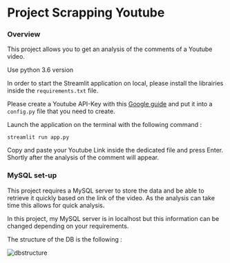 # Project Scrapping Youtube

### Overview

This project allows you to get an analysis of the comments of a Youtube video.

Use python 3.6 version

In order to start the Streamlit application on local, please install the librairies inside the ```requirements.txt``` file.

Please create a Youtube API-Key with this [Google guide](https://developers.google.com/youtube/v3/getting-started) and put it into a ```config.py``` file that you need to create.

Launch the application on the terminal with the following command :

```streamlit run app.py```

Copy and paste your Youtube Link inside the dedicated file and press Enter. Shortly after the analysis of the comment will appear.

### MySQL set-up

This project requires a MySQL server to store the data and be able to retrieve it quickly based on the link of the video. As the analysis can take time this allows for quick analysis.

In this project, my MySQL server is in localhost but this information can be changed depending on your requirements.

The structure of the DB is the following : 

![dbstructure](https://github.com/jenguehard/scrappingyt/blob/master/images/Database%20structure.png)
